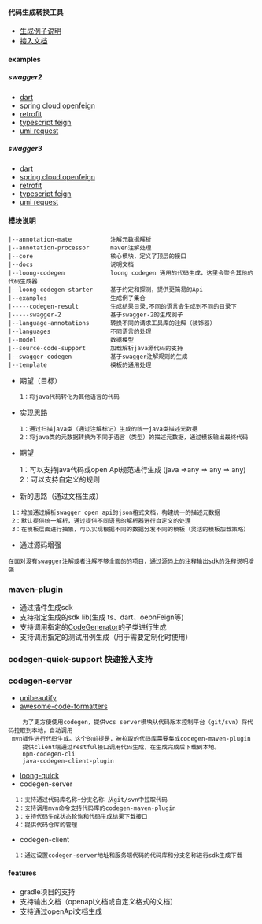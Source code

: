 #### 代码生成转换工具

- [生成例子说明](./docs/brief-description-of-the-code-generation-process.md)
- [接入文档](./docs/doc.md)

#### examples

##### swagger2

- [dart](./examples/swagger-2/src/test/java/test/com/wuxp/codegen/swagger2/Swagger2FeignSdkCodegenDartTest.java)
- [spring cloud openfeign](./examples/swagger-2/src/test/java/test/com/wuxp/codegen/swagger2/Swagger2FeignSdkCodegenFeignClientTest.java)
- [retrofit](./examples/swagger-2/src/test/java/test/com/wuxp/codegen/swagger2/Swagger2FeignSdkCodegenRetrofitTest.java)
- [typescript feign](./examples/swagger-2/src/test/java/test/com/wuxp/codegen/swagger2/Swagger2FeignSdkCodegenTypescriptTest.java)
- [umi request](./examples/swagger-2/src/test/java/test/com/wuxp/codegen/swagger2/Swagger2FeignSdkCodegenUmiRequestTest.java)

##### swagger3

- [dart](./examples/swagger-3/src/test/java/test/com/wuxp/codegen/swagger3/Swagger3FeignSdkCodegenDartTest.java)
- [spring cloud openfeign](./examples/swagger-3/src/test/java/test/com/wuxp/codegen/swagger3/Swagger3FeignSdkCodegenFeignClientTest.java)
- [retrofit](./examples/swagger-3/src/test/java/test/com/wuxp/codegen/swagger3/Swagger3FeignSdkCodegenRetrofitTest.java)
- [typescript feign](./examples/swagger-3/src/test/java/test/com/wuxp/codegen/swagger3/Swagger3FeignSdkCodegenTypescriptTest.java)
- [umi request](./examples/swagger-3/src/test/java/test/com/wuxp/codegen/swagger3/Swagger3FeignSdkCodegenUmiRequestTest.java)

#### 模块说明

```
|--annotation-mate           注解元数据解析
|--annotation-processor      maven注解处理
|--core                      核心模块，定义了顶层的接口
|--docs                      说明文档
|--loong-codegen             loong codegen 通用的代码生成，这里会聚合其他的代码生成器
|--loong-codegen-starter     基于约定和探测，提供更简易的Api
|--examples                  生成例子集合
|-----codegen-result         生成结果目录,不同的语言会生成到不同的目录下
|-----swagger-2              基于swagger-2的生成例子
|--language-annotations      转换不同的请求工具库的注解（装饰器）
|--languages                 不同语言的处理
|--model                     数据模型
|--source-code-support       加载解析java源代码的支持
|--swagger-codegen           基于swagger注解规则的生成
|--template                  模板的通用处理
```

- 期望（目标）

      1：将java代码转化为其他语言的代码

- 实现思路

      1：通过扫描java类（通过注解标记）生成的统一java类描述元数据
      2：将java类的元数据转换为不同于语言（类型）的描述元数据，通过模板输出最终代码

- 期望

  1：可以支持java代码或open Api规范进行生成 (java =>any => any => any)
  2：可以支持自定义的规则

- 新的思路（通过文档生成） 
```text
 1：增加通过解析swagger open api的json格式文档，构建统一的描述元数据 
 2：默认提供统一解析，通过提供不同语言的解析器进行自定义的处理 
 3：在模板层面进行抽象，可以实现根据不同的数据分发不同的模板（灵活的模板加载策略）
```
- 通过源码增强
```text
在面对没有swagger注解或者注解不够全面的的项目，通过源码上的注释输出sdk的注释说明增强
```

### maven-plugin
- 通过插件生成sdk
- 支持指定生成的sdk lib(生成 ts、dart、oepnFeign等)
- 支持调用指定的[CodeGenerator](./core/src/main/java/com/wuxp/codegen/core/CodeGenerator.java)的子类进行生成
- 支持调用指定的测试用例生成（用于需要定制化时使用）

### codegen-quick-support 快速接入支持
### codegen-server
- [unibeautify](https://github.com/Unibeautify/unibeautify)
- [awesome-code-formatters](https://github.com/rishirdua/awesome-code-formatters)

```text
    为了更方便使用codegen，提供vcs server模块从代码版本控制平台（git/svn）将代码拉取到本地，自动调用
 mvn插件进行代码生成。这个的前提是，被拉取的代码库需要集成codegen-maven-plugin
    提供client端通过restful接口调用代码生成，在生成完成后下载到本地。
    npm-codegen-cli
    java-codegen-client-plugin
```
- [loong-quick](./loong-quick)
- codegen-server

```text
  1：支持通过代码库名称+分支名称 从git/svn中拉取代码
  2：支持调用mvn命令支持代码库的codegen-maven-plugin
  3：支持代码生成状态轮询和代码生成结果下载接口
  4：提供代码仓库的管理
```
- codegen-client
```text
  1：通过设置codegen-server地址和服务端代码的代码库和分支名称进行sdk生成下载
```

#### features
- gradle项目的支持
- 支持输出文档（openapi文档或自定义格式的文档）
- 支持通过openApi文档生成